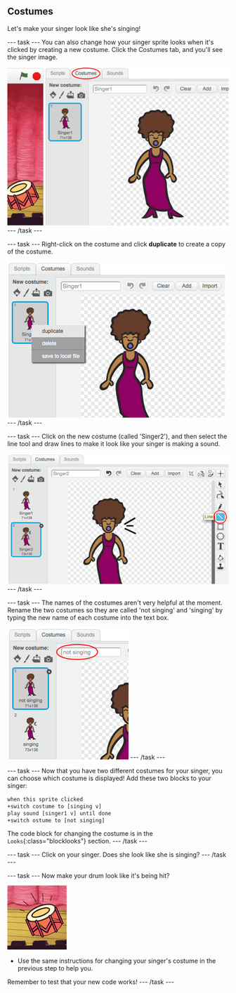 ## Costumes

Let's make your singer look like she's singing!

--- task ---
You can also change how your singer sprite looks when it's clicked by creating a new costume. Click the Costumes tab, and you'll see the singer image.

![screenshot](images/band-singer-costume.png)
--- /task ---

--- task ---
Right-click on the costume and click **duplicate** to create a copy of the costume.

![screenshot](images/band-singer-duplicate.png)
--- /task ---

--- task ---
Click on the new costume (called 'Singer2'), and then select the line tool and draw lines to make it look like your singer is making a sound.

![screenshot](images/band-singer-click.png)
--- /task ---

--- task ---
The names of the costumes aren't very helpful at the moment. Rename the two costumes so they are called 'not singing' and 'singing' by typing the new name of each costume into the text box.

![screenshot](images/band-singer-name.png)
--- /task ---

--- task ---
Now that you have two different costumes for your singer, you can choose which costume is displayed! Add these two blocks to your singer:

```blocks
when this sprite clicked
+switch costume to [singing v]
play sound [singer1 v] until done
+switch ostume to [not singing]
```

The code block for changing the costume is in the `Looks`{:class="blocklooks"} section.
--- /task ---

--- task ---
Click on your singer. Does she look like she is singing?
--- /task ---

--- task ---
Now make your drum look like it's being hit?

![screenshot](images/band-drum-final.png)

- Use the same instructions for changing your singer's costume in the previous step to help you.

Remember to test that your new code works!
--- /task ---
